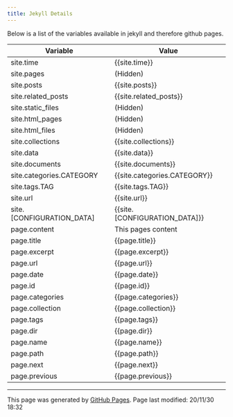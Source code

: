 ```yaml
---
title: Jekyll Details
---
```

Below is a list of the variables available in jekyll and therefore github pages.

| Variable | Value |
| ---|--- |
| site.time | {{site.time}} |
| site.pages | (Hidden) |
| site.posts | {{site.posts}} |
| site.related_posts | {{site.related_posts}} |
| site.static_files | (Hidden) |
| site.html_pages | (Hidden) |
| site.html_files | (Hidden) |
| site.collections | {{site.collections}} |
| site.data | {{site.data}} |
| site.documents | {{site.documents}} |
| site.categories.CATEGORY | {{site.categories.CATEGORY}} |
| site.tags.TAG | {{site.tags.TAG}} |
| site.url | {{site.url}} |
| site.[CONFIGURATION_DATA] | {{site.[CONFIGURATION_DATA]}} |
| page.content | This pages content |
| page.title | {{page.title}} |
| page.excerpt | {{page.excerpt}} |
| page.url | {{page.url}} |
| page.date | {{page.date}} |
| page.id | {{page.id}} |
| page.categories | {{page.categories}} |
| page.collection | {{page.collection}} |
| page.tags | {{page.tags}} |
| page.dir | {{page.dir}} |
| page.name | {{page.name}} |
| page.path | {{page.path}} |
| page.next | {{page.next}} |
| page.previous | {{page.previous}} |
<hr>
<p class="pagedate">This page was generated by <a href=".">GitHub Pages</a>.  Page last modified: 20/11/30 18:32</p>
